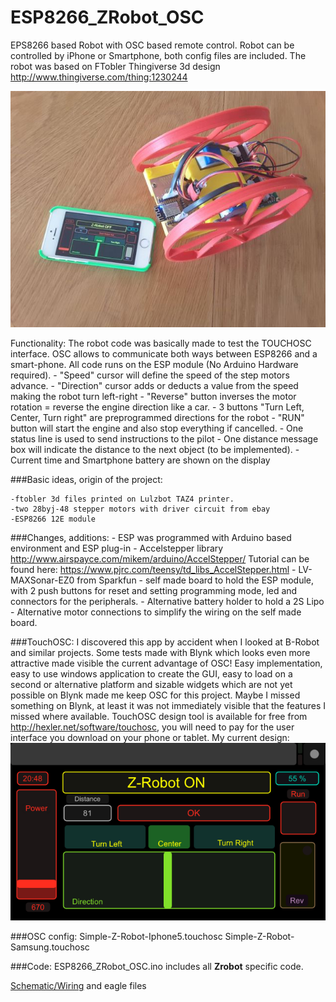 # ESP8266_ZRobot_OSC

EPS8266 based Robot with OSC based remote control. Robot can be controlled by iPhone or Smartphone, both config files are included.
The robot was based on FTobler Thingiverse 3d design http://www.thingiverse.com/thing:1230244

![alt tag](pics/zrobot.jpg)

Functionality: The robot code was basically made to test the TOUCHOSC interface. OSC allows to communicate both 
			   ways between ESP8266 and a smart-phone. All code runs on the ESP module (No Arduino Hardware required).
	- "Speed" cursor will define the speed of the step motors advance.
	- "Direction" cursor adds or deducts a value from the speed making the robot turn left-right
	- "Reverse" button inverses the motor rotation = reverse the engine direction like a car.
	- 3 buttons "Turn Left, Center, Turn right" are preprogrammed directions for the robot
	- "RUN" button will start the engine and also stop everything if cancelled.
	- One status line is used to send instructions to the pilot
	- One distance message box will indicate the distance to the next object (to be implemented).
	- Current time and Smartphone battery are shown on the display

###Basic ideas, origin of the project:
	
	-ftobler 3d files printed on Lulzbot TAZ4 printer.
	-two 28byj-48 stepper motors with driver circuit from ebay
	-ESP8266 12E module
	
###Changes, additions:
	- ESP was programmed with Arduino based environment and ESP plug-in
	- Accelstepper library http://www.airspayce.com/mikem/arduino/AccelStepper/
	  Tutorial can be found here: https://www.pjrc.com/teensy/td_libs_AccelStepper.html
	- LV-MAXSonar-EZ0 from Sparkfun
	- self made board to hold the ESP module, with 2 push buttons for reset and setting programming mode, 
	  led and connectors for the peripherals.
	- Alternative battery holder to hold a 2S Lipo
	- Alternative motor connections to simplify the wiring on the self made board.

###TouchOSC: 
	I discovered this app by accident when I looked at B-Robot and similar projects. Some tests made with 
	Blynk which looks even more attractive made visible the current advantage of OSC! Easy implementation,
	easy to use windows application to create the GUI, easy to load on a second or alternative platform 
	and sizable widgets which are not yet possible on Blynk made me keep OSC for this project. Maybe I 
	missed something on Blynk, at least it was not immediately visible that the features I missed where 
	available. TouchOSC design tool is available for free from http://hexler.net/software/touchosc, you 
	will need to pay for the user interface you download on your phone or tablet. 
	My current design:![alt tag](pics/osc_display.png)

###OSC config: 
			Simple-Z-Robot-Iphone5.touchosc
			Simple-Z-Robot-Samsung.touchosc
	
###Code: ESP8266_ZRobot_OSC.ino includes all **Zrobot** specific code.

[Schematic/Wiring](schematic.pdf) and eagle files
			